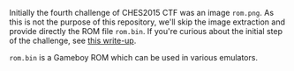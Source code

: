 
Initially the fourth challenge of CHES2015 CTF was an image ```rom.png```.
As this is not the purpose of this repository, we'll skip the image extraction and provide directly the ROM file ```rom.bin```.
If you're curious about the initial step of the challenge, see [this write-up](http://wiki.yobi.be/wiki/CHES2015_Writeup#First_step_4).

```rom.bin``` is a Gameboy ROM which can be used in various emulators.
